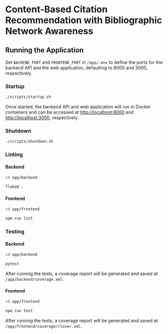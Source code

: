 # Content-Based Citation Recommendation with Bibliographic Network Awareness

## Running the Application
Set `BACKEND_PORT` and `FRONTEND_PORT` in `/app/.env` to define the ports for the backend API and the web application, defaulting to 8000 and 3000, respectively.

### Startup
```sh
./scripts/startup.sh
```

Once started, the backend API and web application will run in Docker containers and can be accessed at [http://localhost:8000](http://localhost:8000) and [http://localhost:3000](http://localhost:3000), respectively.

### Shutdown
```sh
./scripts/shutdown.sh
```

### Linting
#### Backend
```sh
cd app/backend

flake8 .
```

#### Frontend
```sh
cd app/frontend

npm run lint
```

### Testing
#### Backend
```sh
cd app/backend

pytest
```

After running the tests, a coverage report will be generated and saved at `/app/backend/coverage.xml`.

#### Frontend
```sh
cd app/frontend

npm run test
```

After running the tests, a coverage report will be generated and saved at `/app/frontend/coverage/clover.xml`.
